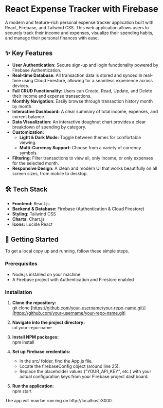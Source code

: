 # **React Expense Tracker with Firebase**

A modern and feature-rich personal expense tracker application built with React, Firebase, and Tailwind CSS. This web application allows users to securely track their income and expenses, visualize their spending habits, and manage their personal finances with ease.

## **✨ Key Features**

* **User Authentication:** Secure sign-up and login functionality powered by Firebase Authentication.  
* **Real-time Database:** All transaction data is stored and synced in real-time using Cloud Firestore, allowing for a seamless experience across devices.  
* **Full CRUD Functionality:** Users can Create, Read, Update, and Delete their income and expense transactions.  
* **Monthly Navigation:** Easily browse through transaction history month by month.  
* **Interactive Dashboard:** A clear summary of total income, expenses, and current balance.  
* **Data Visualization:** An interactive doughnut chart provides a clear breakdown of spending by category.  
* **Customization:**  
  * **Light & Dark Mode:** Toggle between themes for comfortable viewing.  
  * **Multi-Currency Support:** Choose from a variety of currency symbols.  
* **Filtering:** Filter transactions to view all, only income, or only expenses for the selected month.  
* **Responsive Design:** A clean and modern UI that works beautifully on all screen sizes, from mobile to desktop.

## **🛠️ Tech Stack**

* **Frontend:** React.js  
* **Backend & Database:** Firebase (Authentication & Cloud Firestore)  
* **Styling:** Tailwind CSS  
* **Charts:** Chart.js  
* **Icons:** Lucide React

## **🚀 Getting Started**

To get a local copy up and running, follow these simple steps.

### **Prerequisites**

* Node.js installed on your machine  
* A Firebase project with Authentication and Firestore enabled

### **Installation**

1. **Clone the repository:**  
   git clone \[https://github.com/your-username/your-repo-name.git\](https://github.com/your-username/your-repo-name.git)

2. **Navigate into the project directory:**  
   cd your-repo-name

3. **Install NPM packages:**  
   npm install

4. **Set up Firebase credentials:**  
   * In the src/ folder, find the App.js file.  
   * Locate the firebaseConfig object (around line 25).  
   * Replace the placeholder values ("YOUR\_API\_KEY", etc.) with your actual configuration keys from your Firebase project dashboard.  
5. **Run the application:**  
   npm start

The app will now be running on http://localhost:3000.
